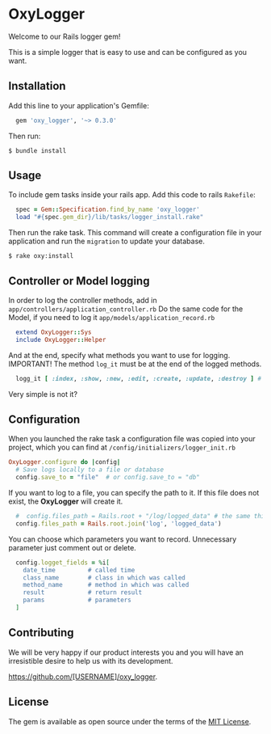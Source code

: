 # OxyLogger

Welcome to our Rails logger gem!

This is a simple logger that is easy to use and can be configured as you want.

## Installation

Add this line to your application's Gemfile:

```ruby
  gem 'oxy_logger', '~> 0.3.0'
```

Then run:

    $ bundle install

## Usage

To include gem tasks inside your rails app.
Add this code to rails `Rakefile`:

```ruby
  spec = Gem::Specification.find_by_name 'oxy_logger'
  load "#{spec.gem_dir}/lib/tasks/logger_install.rake"
```

Then run the rake task.
This command will create a configuration file in your application and run the `migration` to update your database.

    $ rake oxy:install

## Controller or Model logging

In order to log the controller methods, add in `app/controllers/application_controller.rb`
Do the same code for the Model, if you need to log it `app/models/application_record.rb`

```ruby
  extend OxyLogger::Sys
  include OxyLogger::Helper
```

And at the end, specify what methods you want to use for logging.
IMPORTANT! The method `log_it` must be at the end of the logged methods.

```ruby
  logg_it [ :index, :show, :new, :edit, :create, :update, :destroy ] # Select any of the available methods
```

Very simple is not it?

## Configuration

When you launched the rake task a configuration file was copied into your project, which you can find at `/config/initializers/logger_init.rb`

```ruby
OxyLogger.configure do |config|
  # Save logs locally to a file or database
  config.save_to = "file"  # or config.save_to = "db"
```

If you want to log to a file, you can specify the path to it.
If this file does not exist, the **OxyLogger** will create it.

```ruby
  #  config.files_path = Rails.root + "/log/logged_data" # the same things in example 
  config.files_path = Rails.root.join('log', 'logged_data')
```

You can choose which parameters you want to record.
Unnecessary parameter just comment out or delete.

```ruby
  config.logget_fields = %i[
    date_time         # called time
    class_name        # class in which was called
    method_name       # method in which was called
    result            # return result
    params            # parameters
  ]
```

## Contributing

We will be very happy if our product interests you and you will have an irresistible desire to help us with its development.

https://github.com/[USERNAME]/oxy_logger.

## License

The gem is available as open source under the terms of the [MIT License](http://opensource.org/licenses/MIT).
